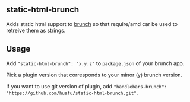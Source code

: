 ## static-html-brunch
Adds static html support to [brunch](http://brunch.io) so that require/amd car be used to retreive them as strings.

## Usage
Add `"static-html-brunch": "x.y.z"` to `package.json` of your brunch app.

Pick a plugin version that corresponds to your minor (y) brunch version.

If you want to use git version of plugin, add
`"handlebars-brunch": "https://github.com/huafu/static-html-brunch.git"`.
